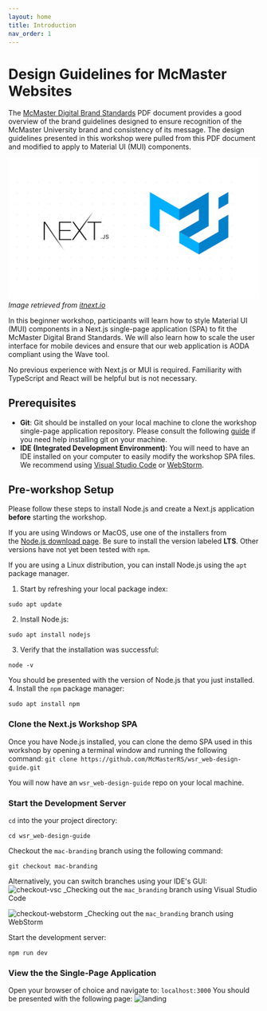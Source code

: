```yaml
---
layout: home
title: Introduction
nav_order: 1
---
```


# Design Guidelines for McMaster Websites

The [McMaster Digital Brand Standards](https://brand.mcmaster.ca/app/uploads/2019/04/digital-guidelines.pdf) PDF document provides a good overview of the brand guidelines designed to ensure recognition of the McMaster University brand and consistency of its message. The design guidelines presented in this workshop were pulled from this PDF document and modified to apply to Material UI (MUI) components.

![NextJS-MUI](assets/img/nextjs-mui.png)_Image retrieved from [itnext.io](https://itnext.io/next-js-with-material-ui-7a7f6485f671)_

In this beginner workshop, participants will learn how to style Material UI (MUI) components in a Next.js single-page application (SPA) to fit the McMaster Digital Brand Standards. We will also learn how to scale the user interface for mobile devices and ensure that our web application is AODA compliant using the Wave tool.

No previous experience with Next.js or MUI is required. Familiarity with TypeScript and React will be helpful but is not necessary.

## Prerequisites
- **Git**: Git should be installed on your local machine to clone the workshop single-page application repository. Please consult the following [guide](https://github.com/git-guides/install-git) if you need help installing git on your machine.
- **IDE (Integrated Development Environment)**: You will need to have an IDE installed on your computer to easily modify the workshop SPA files. We recommend using [Visual Studio Code](https://code.visualstudio.com/) or [WebStorm](https://www.jetbrains.com/webstorm/).

## Pre-workshop Setup

Please follow these steps to install Node.js and create a Next.js application **before** starting the workshop.

If you are using Windows or MacOS, use one of the installers from the [Node.js download page](https://nodejs.org/en/download/). Be sure to install the version labeled **LTS**. Other versions have not yet been tested with `npm`.

If you are using a Linux distribution, you can install Node.js using the `apt` package manager.
1. Start by refreshing your local package index: 
~~~
sudo apt update
~~~
2. Install Node.js: 
~~~
sudo apt install nodejs
~~~
3. Verify that the installation was successful: 
~~~
node -v
~~~
  You should be presented with the version of Node.js that you just installed.
4. Install the `npm` package manager:
~~~
sudo apt install npm
~~~

### Clone the Next.js Workshop SPA
Once you have Node.js installed, you can clone the demo SPA used in this workshop by opening a terminal window and running the following command:
```git clone https://github.com/McMasterRS/wsr_web-design-guide.git```

You will now have an `wsr_web-design-guide` repo on your local machine.

### Start the Development Server
`cd` into the your project directory: 
~~~
cd wsr_web-design-guide
~~~

Checkout the `mac-branding` branch using the following command:
```
git checkout mac-branding
```
Alternatively, you can switch branches using your IDE's GUI:
![checkout-vsc](assets/img/checkout-vsc.png)
_Checking out  the `mac_branding` branch using Visual Studio Code

![checkout-webstorm](assets/img/checkout-webstorm.png)
_Checking out  the `mac_branding` branch using WebStorm

Start the development server:
~~~
npm run dev
~~~

### View the the Single-Page Application
Open your browser of choice and navigate to: `localhost:3000`
You should be presented with the following page:
![landing](assets/img/landing.png)
